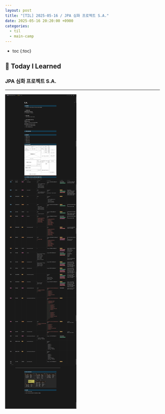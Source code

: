 ```yaml
---
layout: post
title: "[TIL] 2025-05-16 / JPA 심화 프로젝트 S.A."
date: 2025-05-16 20:20:00 +0900
categories: 
  - til
  - main-camp
---
```


* toc
{:toc}

## 📖 Today I Learned
### JPA 심화 프로젝트 S.A.

<!-- <h4> 📃 </h4> -->

---

![alt text](/assets/img/blog/main-til/main-til-05-16-1.png)

<!-- --- -->

<!-- <h2> 💬 </h2> -->

<!-- <h4>  </h4> -->
